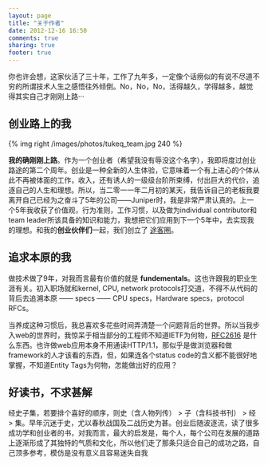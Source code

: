 ```yaml
---
layout: page
title: "关于作者"
date: 2012-12-16 16:50
comments: true
sharing: true
footer: true
---
```


你也许会想，这家伙活了三十年，工作了九年多，一定像个话痨似的有说不尽道不穷的所谓技术人生之感悟往外倾倒。No，No，No，活得越久，学得越多，越觉得其实自己才刚刚上路···

## 创业路上的我

{% img right /images/photos/tukeq_team.jpg 240 %}

**我的确刚刚上路**。作为一个创业者（希望我没有辱没这个名字），我即将度过创业路途的第二个周年。创业是一种全新的人生体验，它意味着一个有上进心的个体从此不再被体面的工作，收入，还有诱人的一级级台阶所束缚，付出巨大的代价，追逐自己的人生和理想。所以，当二零一一年二月初的某天，我告诉自己的老板我要离开自己已经为之奋斗了5年的公司——Juniper时，我是非常严肃认真的。上一个5年我收获了价值观，行为准则，工作习惯，以及做为individual contributor和team leader所该具备的知识和能力，我想把它们应用到下一个5年中，去实现我的理想。和我的**创业伙伴们**一起，我们创立了 [途客圈](http://tukeq.com)。

## 追求本原的我

做技术做了9年，对我而言最有价值的就是 **fundementals**。这也许跟我的职业生涯有关。初入职场就和kernel, CPU, network protocols打交道，不得不从代码的背后去追溯本原 —— specs —— CPU specs，Hardware specs，protocol RFCs。

当养成这种习惯后，我总喜欢多花些时间弄清楚一个问题背后的世界。所以当我步入web的世界时，我惊呆于相当部分的工程师不知道IETF为何物，[RFC2616](http://www.ietf.org/rfc/rfc2616.txt) 是什么东西。也许做web应用本身不用通读HTTP/1.1，那似乎是做浏览器和做framework的人才该看的东西，但，如果连各个status code的含义都不能很好地掌握，不知道Entity Tags为何物，怎能做出好的应用？

## 好读书，不求甚解

经史子集，若要排个喜好的顺序，则史（含人物列传） > 子（含科技书刊） > 经 > 集。早年沉迷于史，尤以春秋战国及二战历史为甚。创业后随波逐流，读了很多成功学和创业者的书，对我而言，最大的启发是，每个人，每个公司在发展的道路上逐渐形成了其独特的气质和文化，所以他们走了那条只适合自己的成功之路，自己顶多参考，模仿是没有意义且容易迷失自我

